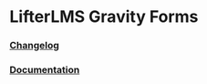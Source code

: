 LifterLMS Gravity Forms
=======================

### [Changelog](CHANGELOG.md)

### [Documentation](https://lifterlms.com/docs)
